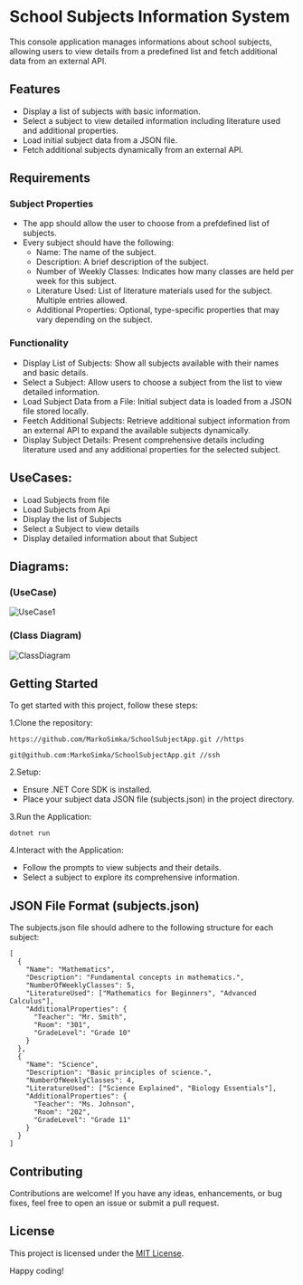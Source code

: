 # School Subjects Information System
This console application manages informations about school subjects, allowing users to view details from a predefined list and fetch additional data from an external API.

##  Features
*  Display a list of subjects with basic information.
*  Select a subject to view detailed information including literature used and additional properties.
*  Load initial subject data from a JSON file.
*  Fetch additional subjects dynamically from an external API.

##  Requirements
###  Subject Properties
*  The app should allow the user to choose from a prefdefined list of subjects.
*  Every subject should have the following:
    *  Name: The name of the subject.
    *  Description: A brief description of the subject.
    *  Number of Weekly Classes: Indicates how many classes are held per week for this subject.
    *  Literature Used: List of literature materials used for the subject. Multiple entries allowed.
    *  Additional Properties: Optional, type-specific properties that may vary depending on the subject.
###  Functionality
*  Display List of Subjects: Show all subjects available with their names and basic details.
*  Select a Subject: Allow users to choose a subject from the list to view detailed information.
*  Load Subject Data from a File: Initial subject data is loaded from a JSON file stored locally.
*  Feetch Additional Subjects: Retrieve additional subject information from an external API to expand the available subjects dynamically.
*  Display Subject Details: Present comprehensive details including literature used and any additional properties for the selected subject.

##  UseCases:
*  Load Subjects from file
*  Load Subjects from Api
*  Display the list of Subjects
*  Select a Subject to view details
*  Display detailed information about that Subject

##  Diagrams:
###  (UseCase)
![UseCase1](https://github.com/MarkoSimka/SchoolSubjectApp/assets/63017129/c2ba3987-393b-49b5-bd21-764d25110225)

###  (Class Diagram)
![ClassDiagram](https://github.com/MarkoSimka/SchoolSubjectApp/assets/63017129/03572da6-8621-4440-8359-54924eab3c9c)

##  Getting Started
To get started with this project, follow these steps:

1.Clone the repository:

    https://github.com/MarkoSimka/SchoolSubjectApp.git //https

    git@github.com:MarkoSimka/SchoolSubjectApp.git //ssh

2.Setup:
*  Ensure .NET Core SDK is installed.
*  Place your subject data JSON file (subjects.json) in the project directory.

3.Run the Application:
```
dotnet run
```

4.Interact with the Application:
*  Follow the prompts to view subjects and their details.
*  Select a subject to explore its comprehensive information.

##  JSON File Format (subjects.json)
The subjects.json file should adhere to the following structure for each subject:
```
[
  {
    "Name": "Mathematics",
    "Description": "Fundamental concepts in mathematics.",
    "NumberOfWeeklyClasses": 5,
    "LiteratureUsed": ["Mathematics for Beginners", "Advanced Calculus"],
    "AdditionalProperties": {
      "Teacher": "Mr. Smith",
      "Room": "301",
      "GradeLevel": "Grade 10"
    }
  },
  {
    "Name": "Science",
    "Description": "Basic principles of science.",
    "NumberOfWeeklyClasses": 4,
    "LiteratureUsed": ["Science Explained", "Biology Essentials"],
    "AdditionalProperties": {
      "Teacher": "Ms. Johnson",
      "Room": "202",
      "GradeLevel": "Grade 11"
    }
  }
]

```

##  Contributing
Contributions are welcome! If you have any ideas, enhancements, or bug fixes, feel free to open an issue or submit a pull request.

##  License
This project is licensed under the [MIT License](https://opensource.org/license/mit).

Happy coding!
